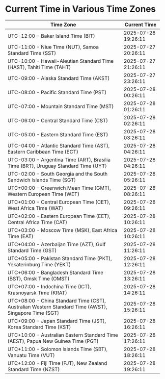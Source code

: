 # Current Time in Various Time Zones

| Time Zone | Current Time |
|-----------|--------------|
| UTC-12:00 - Baker Island Time (BIT) | 2025-07-28 19:26:11 |
| UTC-11:00 - Niue Time (NUT), Samoa Standard Time (SST) | 2025-07-27 20:26:11 |
| UTC-10:00 - Hawaii-Aleutian Standard Time (HAST), Tahiti Time (TAHT) | 2025-07-27 21:26:11 |
| UTC-09:00 - Alaska Standard Time (AKST) | 2025-07-27 23:26:11 |
| UTC-08:00 - Pacific Standard Time (PST) | 2025-07-28 00:26:11 |
| UTC-07:00 - Mountain Standard Time (MST) | 2025-07-28 01:26:11 |
| UTC-06:00 - Central Standard Time (CST) | 2025-07-28 02:26:11 |
| UTC-05:00 - Eastern Standard Time (EST) | 2025-07-28 03:26:11 |
| UTC-04:00 - Atlantic Standard Time (AST), Eastern Caribbean Time (ECT) | 2025-07-28 04:26:11 |
| UTC-03:00 - Argentina Time (ART), Brasília Time (BRT), Uruguay Standard Time (UYT) | 2025-07-28 04:26:11 |
| UTC-02:00 - South Georgia and the South Sandwich Islands Time (SGT) | 2025-07-28 05:26:11 |
| UTC±00:00 - Greenwich Mean Time (GMT), Western European Time (WET) | 2025-07-28 08:26:11 |
| UTC+01:00 - Central European Time (CET), West Africa Time (WAT) | 2025-07-28 09:26:11 |
| UTC+02:00 - Eastern European Time (EET), Central Africa Time (CAT) | 2025-07-28 10:26:11 |
| UTC+03:00 - Moscow Time (MSK), East Africa Time (EAT) | 2025-07-28 10:26:11 |
| UTC+04:00 - Azerbaijan Time (AZT), Gulf Standard Time (GST) | 2025-07-28 11:26:11 |
| UTC+05:00 - Pakistan Standard Time (PKT), Yekaterinburg Time (YEKT) | 2025-07-28 12:26:11 |
| UTC+06:00 - Bangladesh Standard Time (BST), Omsk Time (OMST) | 2025-07-28 13:26:11 |
| UTC+07:00 - Indochina Time (ICT), Krasnoyarsk Time (KRAT) | 2025-07-28 14:26:11 |
| UTC+08:00 - China Standard Time (CST), Australian Western Standard Time (AWST), Singapore Time (SGT) | 2025-07-28 15:26:11 |
| UTC+09:00 - Japan Standard Time (JST), Korea Standard Time (KST) | 2025-07-28 16:26:11 |
| UTC+10:00 - Australian Eastern Standard Time (AEST), Papua New Guinea Time (PGT) | 2025-07-28 17:26:11 |
| UTC+11:00 - Solomon Islands Time (SBT), Vanuatu Time (VUT) | 2025-07-28 18:26:11 |
| UTC+12:00 - Fiji Time (FJT), New Zealand Standard Time (NZST) | 2025-07-28 19:26:11 |
